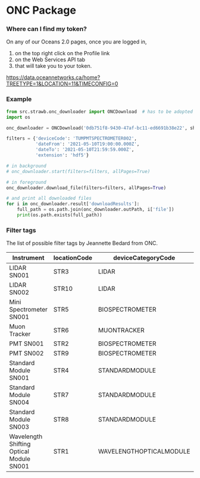 # ONC Package

### Where can I find my token?
On any of our Oceans 2.0 pages, once you are logged in,
1. on the top right click on the Profile link
2. on the Web Services API tab
3. that will take you to your token.

https://data.oceannetworks.ca/home?TREETYPE=1&LOCATION=11&TIMECONFIG=0

### Example

```python
from src.strawb.onc_downloader import ONCDownload  # has to be adopted probably
import os

onc_downloader = ONCDownload('0db751f8-9430-47af-bc11-ed6691b38e22', showInfo=False)

filters = {'deviceCode': 'TUMPMTSPECTROMETER002',
           'dateFrom': '2021-05-10T19:00:00.000Z',
           'dateTo': '2021-05-10T21:59:59.000Z',
           'extension': 'hdf5'}

# in background
# onc_downloader.start(filters=filters, allPages=True)

# in foreground
onc_downloader.download_file(filters=filters, allPages=True)

# and print all downloaded files
for i in onc_downloader.result['downloadResults']:
    full_path = os.path.join(onc_downloader.outPath, i['file'])
    print(os.path.exists(full_path))
```

### Filter tags
The list of possible filter tags by Jeannette Bedard from ONC.

Instrument | locationCode | deviceCategoryCode | deviceCode 
---------- | ------------ | ------------------ |------------- 
LIDAR SN001             | STR3 | LIDAR           | TUMLIDAR001
LIDAR SN002             | STR10| LIDAR           | TUMLIDAR002
Mini Spectrometer SN001 | STR5 | BIOSPECTROMETER | TUMMINISPECTROMETER001
Muon Tracker            | STR6 | MUONTRACKER     | TUMMUONTRACKER001
PMT SN001               | STR2 | BIOSPECTROMETER | TUMPMTSPECTROMETER001 |
PMT SN002               | STR9 | BIOSPECTROMETER | TUMPMTSPECTROMETER002 |
Standard Module SN001   | STR4 | STANDARDMODULE  | TUMSTANDARDMODULE001
Standard Module SN004   | STR7 | STANDARDMODULE  | TUMSTANDARDMODULE004
Standard Module SN003   | STR8 | STANDARDMODULE  | TUMSTANDARDMODULE003
Wavelength Shifting Optical Module SN001 | STR1 | WAVELENGTHOPTICALMODULE | UMAINZWOM001
